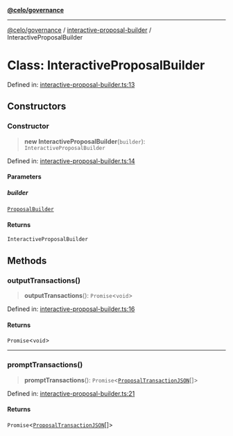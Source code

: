 [**@celo/governance**](../../README.md)

***

[@celo/governance](../../README.md) / [interactive-proposal-builder](../README.md) / InteractiveProposalBuilder

# Class: InteractiveProposalBuilder

Defined in: [interactive-proposal-builder.ts:13](https://github.com/celo-org/developer-tooling/blob/master/packages/sdk/governance/src/interactive-proposal-builder.ts#L13)

## Constructors

### Constructor

> **new InteractiveProposalBuilder**(`builder`): `InteractiveProposalBuilder`

Defined in: [interactive-proposal-builder.ts:14](https://github.com/celo-org/developer-tooling/blob/master/packages/sdk/governance/src/interactive-proposal-builder.ts#L14)

#### Parameters

##### builder

[`ProposalBuilder`](../../proposal-builder/classes/ProposalBuilder.md)

#### Returns

`InteractiveProposalBuilder`

## Methods

### outputTransactions()

> **outputTransactions**(): `Promise`\<`void`\>

Defined in: [interactive-proposal-builder.ts:16](https://github.com/celo-org/developer-tooling/blob/master/packages/sdk/governance/src/interactive-proposal-builder.ts#L16)

#### Returns

`Promise`\<`void`\>

***

### promptTransactions()

> **promptTransactions**(): `Promise`\<[`ProposalTransactionJSON`](../../proposals/interfaces/ProposalTransactionJSON.md)[]\>

Defined in: [interactive-proposal-builder.ts:21](https://github.com/celo-org/developer-tooling/blob/master/packages/sdk/governance/src/interactive-proposal-builder.ts#L21)

#### Returns

`Promise`\<[`ProposalTransactionJSON`](../../proposals/interfaces/ProposalTransactionJSON.md)[]\>
